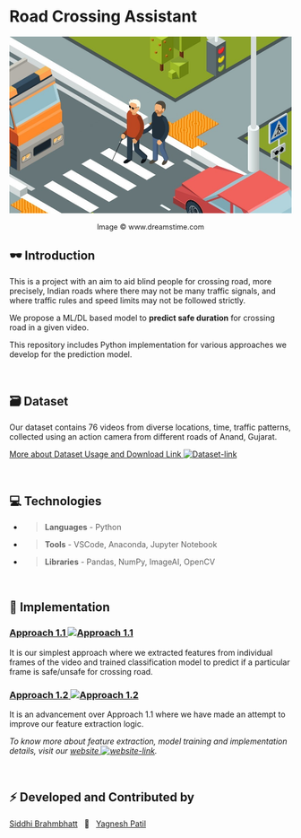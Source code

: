 # **Road Crossing Assistant**

![main-img](images/roadcross-img.jpg)

<p style="text-align:center; font-size: 0.8rem;"> Image &copy;  www.dreamstime.com </p>

## 🕶 Introduction

This is a  project with an aim to aid blind people for crossing road, more precisely, Indian roads where there may not be many traffic signals, and where traffic rules and speed limits may not be followed strictly.

We propose a ML/DL based model to **predict safe duration** for crossing road in a given video.

This repository includes Python implementation for various approaches we develop for the prediction model.

&nbsp;

## 🗃 Dataset

Our dataset contains 76 videos from diverse locations, time, traffic patterns, collected using an action camera from different roads of Anand, Gujarat.

[More about Dataset Usage and Download Link ![Dataset-link](https://img.icons8.com/fluent-systems-filled/15/000000/external-link.png)](https://docs.google.com/document/d/1uwIMWzDnLLMtVm9TRDQFjIF5yI1wMAf-Fw3d0x39Yvo/edit?usp=sharing)

&nbsp;

## 💻 Technologies

- > **Languages** - Python
- > **Tools** - VSCode, Anaconda, Jupyter Notebook
- > **Libraries** - Pandas, NumPy, ImageAI, OpenCV

&nbsp;

## 🔨 Implementation

### [**Approach 1.1** ![Approach 1.1](https://img.icons8.com/fluent-systems-filled/18/000000/external-link.png)](https://nbviewer.jupyter.org/github/roadcross-assistant/Project/blob/master/Approach_1.1_individual_frames.ipynb)

It is our simplest approach where we extracted features from individual frames of the video and trained classification model to predict if a particular frame is safe/unsafe for crossing road.

### [**Approach 1.2** ![Approach 1.2](https://img.icons8.com/fluent-systems-filled/18/000000/external-link.png)](https://nbviewer.jupyter.org/github/roadcross-assistant/Project/blob/master/Approach_1.2_individual_frames.ipynb)

It is an advancement over Approach 1.1 where we have made an attempt to improve our feature extraction logic.

*To know more about feature extraction, model training and implementation details, visit our [website ![website-link](https://img.icons8.com/fluent-systems-filled/15/000000/external-link.png)](https://roadcross-assistant.github.io/Website/ "Road Crossing Assistant Website").*

&nbsp;

## ⚡ Developed and Contributed by

[Siddhi Brahmbhatt](https://www.github.com/1siddhi7) &nbsp; 🤝 &nbsp; [Yagnesh Patil](https://www.github.com/yagnesh45)
